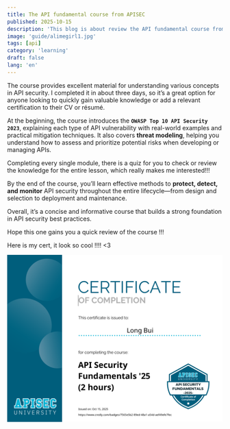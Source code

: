```yaml
---
title: The API fundamental course from APISEC
published: 2025-10-15
description: 'This blog is about review the API fundamental course from APISEC '
image: 'guide/alimegirl1.jpg'
tags: [api]
category: 'learning'
draft: false 
lang: 'en'
---
```


The course provides excellent material for understanding various concepts in API security. I completed it in about three days, so it’s a great option for anyone looking to quickly gain valuable knowledge or add a relevant certification to their CV or résumé.

At the beginning, the course introduces the **`OWASP Top 10 API Security 2023`**, explaining each type of API vulnerability with real-world examples and practical mitigation techniques. It also covers **threat modeling**, helping you understand how to assess and prioritize potential risks when developing or managing APIs.

Completing every single module, there is a quiz for you to check or review the knowledge for the entire lesson, which really makes me interested!!!

By the end of the course, you’ll learn effective methods to **protect, detect, and monitor** API security throughout the entire lifecycle—from design and selection to deployment and maintenance.

Overall, it’s a concise and informative course that builds a strong foundation in API security best practices.

Hope this one gains you a quick review of the course !!!


Here is my cert, it look so cool !!!! <3

![API Security Banner](./guide/ApiFundamental.png) 
